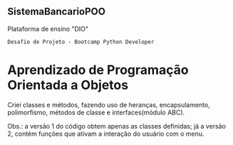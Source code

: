 ## SistemaBancarioPOO

Plataforma de ensino "DIO"

    Desafio de Projeto - Bootcamp Python Developer

 # Aprendizado de Programação Orientada a Objetos

  
  Criei classes e métodos, fazendo uso de heranças, encapsulamento, polimorfismo, métodos de classe e interfaces(módulo ABC).

  Obs.: a versão 1 do código obtem apenas as classes definidas; já a versão 2, contém funções que ativam a interação do usuário com o menu.

